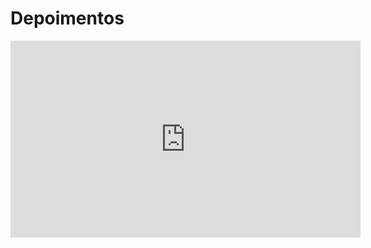 # Depoimentos

<iframe width="560" height="315" src="https://www.youtube.com/embed/ezRcaI6cJUg" title="YouTube video player" frameborder="0" allow="accelerometer; autoplay; clipboard-write; encrypted-media; gyroscope; picture-in-picture" allowfullscreen></iframe>